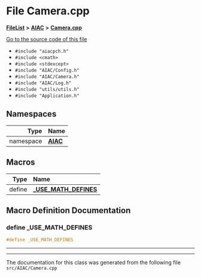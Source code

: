 

# File Camera.cpp



[**FileList**](files.md) **>** [**AIAC**](dir_21da83368f7816722f2b707a7b03c84f.md) **>** [**Camera.cpp**](Camera_8cpp.md)

[Go to the source code of this file](Camera_8cpp_source.md)



* `#include "aiacpch.h"`
* `#include <cmath>`
* `#include <stdexcept>`
* `#include "AIAC/Config.h"`
* `#include "AIAC/Camera.h"`
* `#include "AIAC/Log.h"`
* `#include "utils/utils.h"`
* `#include "Application.h"`













## Namespaces

| Type | Name |
| ---: | :--- |
| namespace | [**AIAC**](namespaceAIAC.md) <br> |



















































## Macros

| Type | Name |
| ---: | :--- |
| define  | [**\_USE\_MATH\_DEFINES**](Camera_8cpp.md#define-_use_math_defines)  <br> |

## Macro Definition Documentation





### define \_USE\_MATH\_DEFINES 

```C++
#define _USE_MATH_DEFINES 
```




<hr>

------------------------------
The documentation for this class was generated from the following file `src/AIAC/Camera.cpp`

